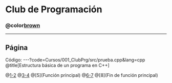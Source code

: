 # Club de Programación

### @color[brown](Prueba)

---
Página
---
Código:
---?code=Cursos/001_ClubPrg/src/prueba.cpp&lang=cpp
@title[Estructura básica de un programa en C++]

@[1-2](Bibliotecas)
@[3-4](Paquete)
@[5](Función principal)
@[6-7](Instrucciones)
@[8](Fin de función principal)